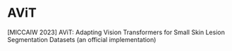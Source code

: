 # AViT
[MICCAIW 2023] AViT: Adapting Vision Transformers for Small Skin Lesion Segmentation Datasets (an official implementation)
